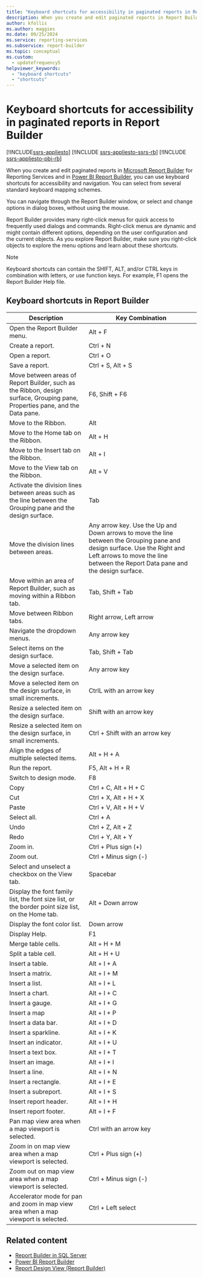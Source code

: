 ```yaml
---
title: "Keyboard shortcuts for accessibility in paginated reports in Report Builder"
description: When you create and edit paginated reports in Report Builder and Power BI Report Builder, you can use keyboard shortcuts for accessibility and navigation.
author: kfollis
ms.author: maggies
ms.date: 09/25/2024
ms.service: reporting-services
ms.subservice: report-builder
ms.topic: conceptual
ms.custom:
  - updatefrequency5
helpviewer_keywords:
  - "keyboard shortcuts"
  - "shortcuts"
---
```

# Keyboard shortcuts for accessibility in paginated reports in Report Builder

[!INCLUDE[ssrs-appliesto](../../includes/ssrs-appliesto.md)] [!INCLUDE [ssrs-appliesto-ssrs-rb](../../includes/ssrs-appliesto-ssrs-rb.md)] [!INCLUDE [ssrs-appliesto-pbi-rb](../../includes/ssrs-appliesto-pbi-rb.md)]

When you create and edit paginated reports in [Microsoft Report Builder](../../reporting-services/report-builder/report-builder-in-sql-server-2016.md) for Reporting Services and in [Power BI Report Builder](/power-bi/paginated-reports/report-builder-power-bi), you can use keyboard shortcuts for accessibility and navigation. You can select from several standard keyboard mapping schemes.

You can navigate through the Report Builder window, or select and change options in dialog boxes, without using the mouse.

Report Builder provides many right-click menus for quick access to frequently used dialogs and commands. Right-click menus are dynamic and might contain different options, depending on the user configuration and the current objects. As you explore Report Builder, make sure you right-click objects to explore the menu options and learn about these shortcuts.

> [!NOTE]  
> Keyboard shortcuts can contain the SHIFT, ALT, and/or CTRL keys in combination with letters, or use function keys. For example, F1 opens the Report Builder Help file.

## Keyboard shortcuts in Report Builder

| Description | Key Combination |
| --- | --- |
| Open the Report Builder menu. | Alt + F |
| Create a report. | Ctrl + N |
| Open a report. | Ctrl + O |
| Save a report. | Ctrl + S, Alt + S |
| Move between areas of Report Builder, such as the Ribbon, design surface, Grouping pane, Properties pane, and the Data pane. | F6, Shift + F6 |
| Move to the Ribbon. | Alt |
| Move to the Home tab on the Ribbon. | Alt + H |
| Move to the Insert tab on the Ribbon. | Alt + I |
| Move to the View tab on the Ribbon. | Alt + V |
| Activate the division lines between areas such as the line between the Grouping pane and the design surface. | Tab |
| Move the division lines between areas. | Any arrow key. Use the Up and Down arrows to move the line between the Grouping pane and design surface. Use the Right and Left arrows to move the line between the Report Data pane and the design surface. |
| Move within an area of Report Builder, such as moving within a Ribbon tab. | Tab, Shift + Tab |
| Move between Ribbon tabs. | Right arrow, Left arrow |
| Navigate the dropdown menus. | Any arrow key |
| Select items on the design surface. | Tab, Shift + Tab |
| Move a selected item on the design surface. | Any arrow key |
| Move a selected item on the design surface, in small increments. | CtrlL with an arrow key |
| Resize a selected item on the design surface. | Shift with an arrow key |
| Resize a selected item on the design surface, in small increments. | Ctrl + Shift with an arrow key |
| Align the edges of multiple selected items. | Alt + H + A |
| Run the report. | F5, Alt + H + R |
| Switch to design mode. | F8 |
| Copy | Ctrl + C, Alt + H + C |
| Cut | Ctrl + X, Alt + H + X |
| Paste | Ctrl + V, Alt + H + V |
| Select all. | Ctrl + A |
| Undo | Ctrl + Z, Alt + Z |
| Redo | Ctrl + Y, Alt + Y |
| Zoom in. | Ctrl + Plus sign (+) |
| Zoom out. | Ctrl + Minus sign (-) |
| Select and unselect a checkbox on the View tab. | Spacebar |
| Display the font family list, the font size list, or the border point size list, on the Home tab. | Alt + Down arrow |
| Display the font color list. | Down arrow |
| Display Help. | F1 |
| Merge table cells. | Alt + H + M |
| Split a table cell. | Alt + H + U |
| Insert a table. | Alt + I + A |
| Insert a matrix. | Alt + I + M |
| Insert a list. | Alt + I + L |
| Insert a chart. | Alt + I + C |
| Insert a gauge. | Alt + I + G |
| Insert a map | Alt + I + P |
| Insert a data bar. | Alt + I + D |
| Insert a sparkline. | Alt + I + K |
| Insert an indicator. | Alt + I + U |
| Insert a text box. | Alt + I + T |
| Insert an image. | Alt + I + I |
| Insert a line. | Alt + I + N |
| Insert a rectangle. | Alt + I + E |
| Insert a subreport. | Alt + I + S |
| Insert report header. | Alt + I + H |
| Insert report footer. | Alt + I + F |
| Pan map view area when a map viewport is selected. | Ctrl with an arrow key |
| Zoom in on map view area when a map viewport is selected. | Ctrl + Plus sign (+) |
| Zoom out on map view area when a map viewport is selected. | Ctrl + Minus sign (-) |
| Accelerator mode for pan and zoom in map view area when a map viewport is selected. | Ctrl + Left select |

## Related content

- [Report Builder in SQL Server](../../reporting-services/report-builder/report-builder-in-sql-server-2016.md)
- [Power BI Report Builder](/power-bi/paginated-reports/report-builder-power-bi)
- [Report Design View (Report Builder)](../../reporting-services/report-builder/report-design-view-report-builder.md)
